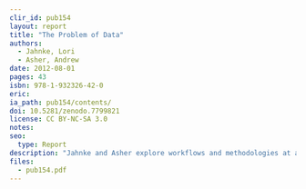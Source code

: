 ```yaml
---
clir_id: pub154
layout: report
title: "The Problem of Data"
authors: 
  - Jahnke, Lori 
  - Asher, Andrew 
date: 2012-08-01
pages: 43
isbn: 978-1-932326-42-0
eric:
ia_path: pub154/contents/
doi: 10.5281/zenodo.7799821
license: CC BY-NC-SA 3.0
notes: 
seo:
  type: Report
description: "Jahnke and Asher explore workflows and methodologies at a variety of academic data curation sites, and Keralis delves into the academic milieu of library and information schools that offer instruction in data curation. Their conclusions point to the urgent need for a reliable and increasingly sophisticated professional cohort to support data-intensive research in our colleges, universities, and research centers."
files:
  - pub154.pdf
---
```

